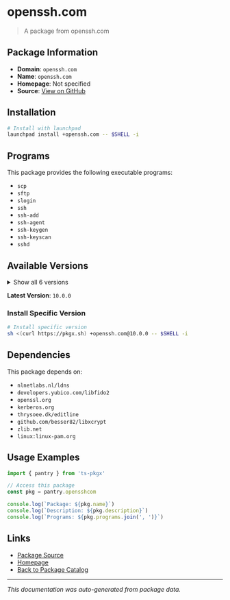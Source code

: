 # openssh.com

> A package from openssh.com

## Package Information

- **Domain**: `openssh.com`
- **Name**: `openssh.com`
- **Homepage**: Not specified
- **Source**: [View on GitHub](https://github.com/pkgxdev/pantry/tree/main/projects/openssh.com/package.yml)

## Installation

```bash
# Install with launchpad
launchpad install +openssh.com -- $SHELL -i
```

## Programs

This package provides the following executable programs:

- `scp`
- `sftp`
- `slogin`
- `ssh`
- `ssh-add`
- `ssh-agent`
- `ssh-keygen`
- `ssh-keyscan`
- `sshd`

## Available Versions

<details>
<summary>Show all 6 versions</summary>

- `10.0.0`, `9.9.0`, `9.8.0`, `9.7.0`, `9.6.0`
- `9.5.0`

</details>

**Latest Version**: `10.0.0`

### Install Specific Version

```bash
# Install specific version
sh <(curl https://pkgx.sh) +openssh.com@10.0.0 -- $SHELL -i
```

## Dependencies

This package depends on:

- `nlnetlabs.nl/ldns`
- `developers.yubico.com/libfido2`
- `openssl.org`
- `kerberos.org`
- `thrysoee.dk/editline`
- `github.com/besser82/libxcrypt`
- `zlib.net`
- `linux:linux-pam.org`

## Usage Examples

```typescript
import { pantry } from 'ts-pkgx'

// Access this package
const pkg = pantry.opensshcom

console.log(`Package: ${pkg.name}`)
console.log(`Description: ${pkg.description}`)
console.log(`Programs: ${pkg.programs.join(', ')}`)
```

## Links

- [Package Source](https://github.com/pkgxdev/pantry/tree/main/projects/openssh.com/package.yml)
- [Homepage](#)
- [Back to Package Catalog](../package-catalog.md)

---

*This documentation was auto-generated from package data.*
